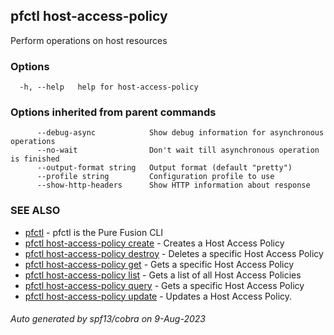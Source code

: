 ## pfctl host-access-policy

Perform operations on host resources

### Options

```
  -h, --help   help for host-access-policy
```

### Options inherited from parent commands

```
      --debug-async            Show debug information for asynchronous operations
      --no-wait                Don't wait till asynchronous operation is finished
      --output-format string   Output format (default "pretty")
      --profile string         Configuration profile to use
      --show-http-headers      Show HTTP information about response
```

### SEE ALSO

* [pfctl](pfctl.md)	 - pfctl is the Pure Fusion CLI
* [pfctl host-access-policy create](pfctl_host-access-policy_create.md)	 - Creates a Host Access Policy
* [pfctl host-access-policy destroy](pfctl_host-access-policy_destroy.md)	 - Deletes a specific Host Access Policy
* [pfctl host-access-policy get](pfctl_host-access-policy_get.md)	 - Gets a specific Host Access Policy
* [pfctl host-access-policy list](pfctl_host-access-policy_list.md)	 - Gets a list of all Host Access Policies
* [pfctl host-access-policy query](pfctl_host-access-policy_query.md)	 - Gets a specific Host Access Policy
* [pfctl host-access-policy update](pfctl_host-access-policy_update.md)	 - Updates a Host Access Policy.

###### Auto generated by spf13/cobra on 9-Aug-2023
